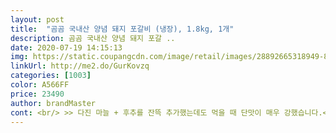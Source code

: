 ```yaml
---
layout: post 
title:  "곰곰 국내산 양념 돼지 포갈비 (냉장), 1.8kg, 1개" 
description: 곰곰 국내산 양념 돼지 포갈 ..
date: 2020-07-19 14:15:13 
img: https://static.coupangcdn.com/image/retail/images/28892665318949-8fc272ad-a181-47e6-9a90-1d0b8e595996.jpg 
linkUrl: http://me2.do/GurKovzq 
categories: [1003] 
color: A566FF 
price: 23490 
author: brandMaster 
cont: <br/> >> 다진 마늘 + 후추를 잔뜩 추가했는데도 먹을 때 단맛이 매우 강했습니다.<br/><br/>>> 고기가 질긴 듯 질기지 않은 묘한 식감입니다.<br/><br/>>> 고기는 바짝 익히고 소스는 자작하게 남겨서 덮밥으로 먹으니 입맛이 살더라고요.<br/><br/>>> 금방 익고, 가위로 예쁘게 잘 잘립니다.<br/><br/>>> 꼼꼼히 살펴봤는데 패키지 맨 위와 아래 고기 모두 뭉개지는 것 없이 색과 신선도는 좋았습니다.<br/><br/>>> 누린내에 예민한 편인데, 고기 누린내가 구역질 날 정도는 아닙니다.<br/><br/>>> 단 것 좋아하는 성인이 먹었는데 으악 너무 달아할 정도입니다.<br/> 어린아이들은 좋아할 수도.<br/><br/>>> 비계류의 덩어리가 크게 붙어있는 것도 있고 살코기만 옹창 있는 것도 있고 다 달랐습니다.<br/><br/>>> 제 건 멀쩡했는데, 친구가 따라 구매한 것은 패키지 접착 부분에 양념이 새어 나와 있었다고 하네요.<br/><br/>>> 제가 양념된 고기를 맛있게 못 굽는 편인데, 제가 원하는 굽기로 조절을 쉽게 할 수 있었네요.<br/><br/><br/> - 1.<br/>8kg 1팩 양이 꽤 많아서, 식성 좋은 성인 4명이서 한 끼 배부르게 먹었네요.<br/><br/><br/> - 갈비 덩어리 별로 구워내기 간편합니다.<br/><br/><br/> - 갈비 뼈 크기는 생각보다 작은 편입니다.<br/><br/><br/> - 계속 먹고 싶은 맛은 아니라서 한 끼 먹고 질렸습니다.<br/><br/><br/> - 고기 속까지 양념이 골고루 베어 있습니다.<br/><br/> 
---
```

 